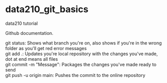 # data210_git_basics
data210 tutorial

Github documentation. 

git status: Shows what branch you're on, also shows if you're in the wrong folder as you'll get red error messages  
git add .: Updates you're local repository with the changes you've made, dot at end means all files    
git commit -m "Message": Packages the changes you've made ready to send  
git push -u origin main: Pushes the commit to the online repository

